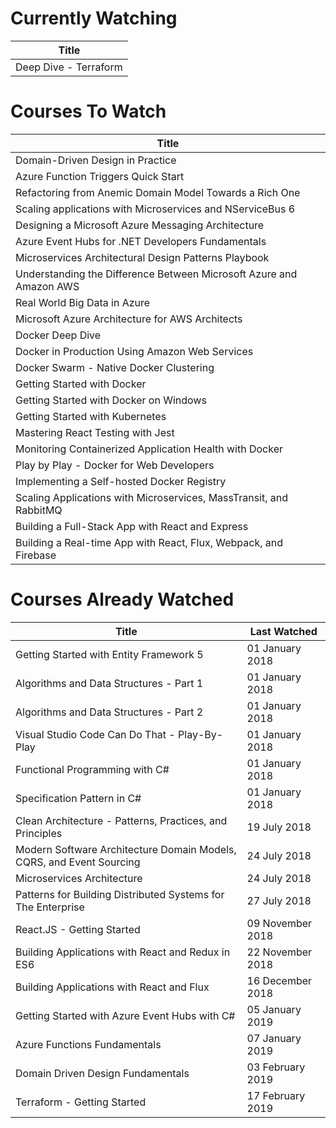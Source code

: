 Currently Watching
==================
Title                 |
--------------------- |
Deep Dive - Terraform |

Courses To Watch
================
Title                                                               |
------------------------------------------------------------------- |
Domain-Driven Design in Practice                                    |
Azure Function Triggers Quick Start                                 |
Refactoring from Anemic Domain Model Towards a Rich One             |
Scaling applications with Microservices and NServiceBus 6           |
Designing a Microsoft Azure Messaging Architecture                  |
Azure Event Hubs for .NET Developers Fundamentals                   |
Microservices Architectural Design Patterns Playbook                |
Understanding the Difference Between Microsoft Azure and Amazon AWS |
Real World Big Data in Azure                                        |
Microsoft Azure Architecture for AWS Architects                     |
Docker Deep Dive                                                    |
Docker in Production Using Amazon Web Services                      |
Docker Swarm - Native Docker Clustering                             |
Getting Started with Docker                                         |
Getting Started with Docker on Windows                              |
Getting Started with Kubernetes                                     |
Mastering React Testing with Jest                                   |
Monitoring Containerized Application Health with Docker             |
Play by Play - Docker for Web Developers                            |
Implementing a Self-hosted Docker Registry                          |
Scaling Applications with Microservices, MassTransit, and RabbitMQ  |
Building a Full-Stack App with React and Express                    |
Building a Real-time App with React, Flux, Webpack, and Firebase    |

Courses Already Watched
=======================
Title                                                                | Last Watched
-------------------------------------------------------------------- | ----------------
Getting Started with Entity Framework 5                              | 01 January 2018
Algorithms and Data Structures - Part 1                              | 01 January 2018
Algorithms and Data Structures - Part 2                              | 01 January 2018
Visual Studio Code Can Do That - Play-By-Play                        | 01 January 2018
Functional Programming with C#                                       | 01 January 2018
Specification Pattern in C#                                          | 01 January 2018
Clean Architecture - Patterns, Practices, and Principles             | 19 July 2018
Modern Software Architecture Domain Models, CQRS, and Event Sourcing | 24 July 2018
Microservices Architecture                                           | 24 July 2018
Patterns for Building Distributed Systems for The Enterprise         | 27 July 2018
React.JS - Getting Started                                           | 09 November 2018
Building Applications with React and Redux in ES6                    | 22 November 2018
Building Applications with React and Flux                            | 16 December 2018
Getting Started with Azure Event Hubs with C#                        | 05 January 2019
Azure Functions Fundamentals                                         | 07 January 2019
Domain Driven Design Fundamentals                                    | 03 February 2019
Terraform - Getting Started                                          | 17 February 2019
